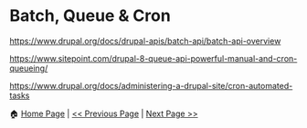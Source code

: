 # Batch, Queue & Cron  #


https://www.drupal.org/docs/drupal-apis/batch-api/batch-api-overview

https://www.sitepoint.com/drupal-8-queue-api-powerful-manual-and-cron-queueing/

https://www.drupal.org/docs/administering-a-drupal-site/cron-automated-tasks

:house: [Home Page](README.md) | [<< Previous Page](database.md) | [Next Page >>](http-client.md)
